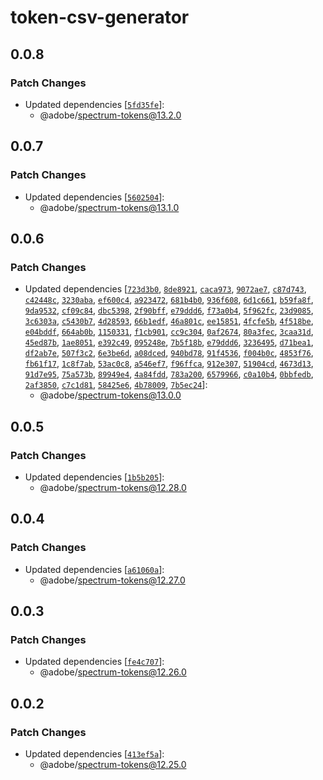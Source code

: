# token-csv-generator

## 0.0.8

### Patch Changes

- Updated dependencies [[`5fd35fe`](https://github.com/adobe/spectrum-tokens/commit/5fd35fe524f293848c90cdc08a85e7220e7518e5)]:
  - @adobe/spectrum-tokens@13.2.0

## 0.0.7

### Patch Changes

- Updated dependencies [[`5602504`](https://github.com/adobe/spectrum-tokens/commit/5602504f49313ff49f327ce1e4a31da8f4e9fedc)]:
  - @adobe/spectrum-tokens@13.1.0

## 0.0.6

### Patch Changes

- Updated dependencies [[`723d3b0`](https://github.com/adobe/spectrum-tokens/commit/723d3b0271aeeb5a37ef8834f5f7f2c114fac6a2), [`8de8921`](https://github.com/adobe/spectrum-tokens/commit/8de89219fe13a2a70a20ac230e6181be916bad1f), [`caca973`](https://github.com/adobe/spectrum-tokens/commit/caca973300d34fc688fb828633b1da2ba8284990), [`9072ae7`](https://github.com/adobe/spectrum-tokens/commit/9072ae78cc74d9154627d39f9fa22a85b7e5610f), [`c87d743`](https://github.com/adobe/spectrum-tokens/commit/c87d7437838ca7f58424a5a237aead18bb37304f), [`c42448c`](https://github.com/adobe/spectrum-tokens/commit/c42448c728c7c6ac6c75de36690ff9bc09c69ae1), [`3230aba`](https://github.com/adobe/spectrum-tokens/commit/3230aba19f4a4a98dee51984c6801e662f530045), [`ef600c4`](https://github.com/adobe/spectrum-tokens/commit/ef600c457cb33852fd4942baf0bc0622b370bfc6), [`a923472`](https://github.com/adobe/spectrum-tokens/commit/a923472e8daf52e710471467131baf3b5ae4d8da), [`681b4b0`](https://github.com/adobe/spectrum-tokens/commit/681b4b0094d31bae4c9b1b095fa59d6448c26cab), [`936f608`](https://github.com/adobe/spectrum-tokens/commit/936f608be6d293591bb280d0631be2b0d985258c), [`6d1c661`](https://github.com/adobe/spectrum-tokens/commit/6d1c661e5f4b29f20c0711f74d078747913a82c8), [`b59fa8f`](https://github.com/adobe/spectrum-tokens/commit/b59fa8f418be7b4cc9bda4af556280197d773c3e), [`9da9532`](https://github.com/adobe/spectrum-tokens/commit/9da9532f1915070d289f7cce6f4e562c2565f889), [`cf09c84`](https://github.com/adobe/spectrum-tokens/commit/cf09c8443a93e8e613cfd5322a8500e89f95833c), [`dbc5398`](https://github.com/adobe/spectrum-tokens/commit/dbc53986b64200e1e9a727f15a7ed5d83926eb6b), [`2f90bff`](https://github.com/adobe/spectrum-tokens/commit/2f90bffe5c0dc0a4cc6811eb104e0984d8714d53), [`e79ddd6`](https://github.com/adobe/spectrum-tokens/commit/e79ddd6d5d517cdc1bf367ed6ab4307ec9856288), [`f73a0b4`](https://github.com/adobe/spectrum-tokens/commit/f73a0b40464f1c73f2d9e8f6cf97da926e392ac7), [`5f962fc`](https://github.com/adobe/spectrum-tokens/commit/5f962fc864c516213db58bece2c47a74c68cc985), [`23d9085`](https://github.com/adobe/spectrum-tokens/commit/23d908596a12219d04969cfbc72f9f10cf6f8499), [`3c6303a`](https://github.com/adobe/spectrum-tokens/commit/3c6303ad878af7f02c91af312607d93ab35f1a00), [`c5430b7`](https://github.com/adobe/spectrum-tokens/commit/c5430b7b624adf4f6cb7abf929187c7473748198), [`4d28593`](https://github.com/adobe/spectrum-tokens/commit/4d28593c9d34414d72d78a1cc6c480d9ffdf82ce), [`66b1edf`](https://github.com/adobe/spectrum-tokens/commit/66b1edf2ca234dbad6cf0fdd059dff283f25ee7d), [`46a801c`](https://github.com/adobe/spectrum-tokens/commit/46a801cd8da244edf161cda05758fb6011f34709), [`ee15851`](https://github.com/adobe/spectrum-tokens/commit/ee158517752eacfc68bcc0f95d77643ede8daa4a), [`4fcfe5b`](https://github.com/adobe/spectrum-tokens/commit/4fcfe5bd83214a7ca3644646bbf0f38802a20f43), [`4f518be`](https://github.com/adobe/spectrum-tokens/commit/4f518beed145855b1fdceb733182b989ef15a02e), [`e04bddf`](https://github.com/adobe/spectrum-tokens/commit/e04bddf65549c87cd314b54966fe066ae649b7f7), [`664ab0b`](https://github.com/adobe/spectrum-tokens/commit/664ab0bba68b9f4752599ed73c98b5d339414478), [`1150331`](https://github.com/adobe/spectrum-tokens/commit/115033194c66259d79b82592f122ca77e6e90a12), [`f1cb901`](https://github.com/adobe/spectrum-tokens/commit/f1cb901cc57910c0d220a265915e8c644e8e0c13), [`cc9c304`](https://github.com/adobe/spectrum-tokens/commit/cc9c3048893058c3f01d6f1ce4688d8ab3716397), [`0af2674`](https://github.com/adobe/spectrum-tokens/commit/0af2674d8bde5678e9f465dff65e552efea6ebc2), [`80a3fec`](https://github.com/adobe/spectrum-tokens/commit/80a3fec48e28e332bd906ae13a5556256afbcf1b), [`3caa31d`](https://github.com/adobe/spectrum-tokens/commit/3caa31d014a3d49496422c38a93c3c7645da0373), [`45ed87b`](https://github.com/adobe/spectrum-tokens/commit/45ed87b43af53370f74fc46c545b4c13005f381c), [`1ae8051`](https://github.com/adobe/spectrum-tokens/commit/1ae80516c48b70b87a8cd81cde75af8755188d45), [`e392c49`](https://github.com/adobe/spectrum-tokens/commit/e392c497a4d474c9619a882ad9ab4948441712e0), [`095248e`](https://github.com/adobe/spectrum-tokens/commit/095248e26bdd1c8b65a61f3793646bb44093c38b), [`7b5f18b`](https://github.com/adobe/spectrum-tokens/commit/7b5f18bfe73e013acb90f33c6ca84db1516de47f), [`e79ddd6`](https://github.com/adobe/spectrum-tokens/commit/e79ddd6d5d517cdc1bf367ed6ab4307ec9856288), [`3236495`](https://github.com/adobe/spectrum-tokens/commit/3236495eb669169de26d8245514164cc97037f80), [`d71bea1`](https://github.com/adobe/spectrum-tokens/commit/d71bea18124ccbee22e0d1e789ac37a9e94af3f5), [`df2ab7e`](https://github.com/adobe/spectrum-tokens/commit/df2ab7ed77d385593342a3ced7bfded94bd8af8e), [`507f3c2`](https://github.com/adobe/spectrum-tokens/commit/507f3c2a7e271f05d855bb33fc004b0e14c07bcc), [`6e3be6d`](https://github.com/adobe/spectrum-tokens/commit/6e3be6d8a458efa1752a8dd1360f03fa83f84c37), [`a08dced`](https://github.com/adobe/spectrum-tokens/commit/a08dced7e3aa7ae4a50fc99e5828010e44a57bf1), [`940bd78`](https://github.com/adobe/spectrum-tokens/commit/940bd78ddb8305ba3c52370eb3b94115f99a5607), [`91f4536`](https://github.com/adobe/spectrum-tokens/commit/91f4536a416cf6c9e5b0b423bf3ead3233e808fc), [`f004b0c`](https://github.com/adobe/spectrum-tokens/commit/f004b0c596d0b31eeb7a3f258e8b58c5d20d79e7), [`4853f76`](https://github.com/adobe/spectrum-tokens/commit/4853f760c5f06ceda90f7591867d12a0c83f424b), [`fb61f17`](https://github.com/adobe/spectrum-tokens/commit/fb61f17ed8e39522d6dfe8c39afdebae6637fa2c), [`1c8f7ab`](https://github.com/adobe/spectrum-tokens/commit/1c8f7ab42223a573963904618dd8851d98ec071c), [`53ac0c8`](https://github.com/adobe/spectrum-tokens/commit/53ac0c8ffb8836c636ca990d5802b61eb4ad7c61), [`a546ef7`](https://github.com/adobe/spectrum-tokens/commit/a546ef715e21161ae5e41473cc6dd6879f480d8a), [`f96ffca`](https://github.com/adobe/spectrum-tokens/commit/f96ffca4990547f8ddc8341d141e0edc65b872d9), [`912e307`](https://github.com/adobe/spectrum-tokens/commit/912e30737b4b6727479a8b436d0fb7193c3970d9), [`51904cd`](https://github.com/adobe/spectrum-tokens/commit/51904cdabfcb165a560c58664c8bc75be601f28b), [`4673d13`](https://github.com/adobe/spectrum-tokens/commit/4673d1383602d81484ae346dd278a28a26f5d91b), [`91d7e95`](https://github.com/adobe/spectrum-tokens/commit/91d7e953dbc08dee80a5ddceb0a105c889f57294), [`75a573b`](https://github.com/adobe/spectrum-tokens/commit/75a573bcbb7b71ecdf5f246682755de24dae5afc), [`89949e4`](https://github.com/adobe/spectrum-tokens/commit/89949e4d0008baacec05359a83620fa45e35cf5e), [`4a84fdd`](https://github.com/adobe/spectrum-tokens/commit/4a84fdd6ebba863f2a6e27f9496503b1646e4496), [`783a200`](https://github.com/adobe/spectrum-tokens/commit/783a200983efa8e1f2cc31fd40ac3ed7298bb312), [`6579966`](https://github.com/adobe/spectrum-tokens/commit/65799664b98e08abf230d022991afc3b2f098647), [`c0a10b4`](https://github.com/adobe/spectrum-tokens/commit/c0a10b4fd0ccd10655639b4b9168b229a6356ef1), [`0bbfedb`](https://github.com/adobe/spectrum-tokens/commit/0bbfedb9dbb63fdd5b20e91f65b3f958a833313b), [`2af3850`](https://github.com/adobe/spectrum-tokens/commit/2af3850a554812fd9c1b3e6fd902a746c9ac42c7), [`c7c1d81`](https://github.com/adobe/spectrum-tokens/commit/c7c1d818c011c7259516c1d2d5fa623d6ace500a), [`58425e6`](https://github.com/adobe/spectrum-tokens/commit/58425e67b2d4cbd716205d4d502cc823245811fe), [`4b78009`](https://github.com/adobe/spectrum-tokens/commit/4b78009a8e8112ec6622d88f8f5f85fe12cc9ee8), [`7b5ec24`](https://github.com/adobe/spectrum-tokens/commit/7b5ec24c405ec92da8ff6c51f42868508281fa07)]:
  - @adobe/spectrum-tokens@13.0.0

## 0.0.5

### Patch Changes

- Updated dependencies [[`1b5b205`](https://github.com/adobe/spectrum-tokens/commit/1b5b20557d7c5d6c88209debe0d38b529679f039)]:
  - @adobe/spectrum-tokens@12.28.0

## 0.0.4

### Patch Changes

- Updated dependencies [[`a61060a`](https://github.com/adobe/spectrum-tokens/commit/a61060a164a944907f236c8df7fcab31220cdd01)]:
  - @adobe/spectrum-tokens@12.27.0

## 0.0.3

### Patch Changes

- Updated dependencies [[`fe4c707`](https://github.com/adobe/spectrum-tokens/commit/fe4c707c5ae2cc89efe6439dc775cddc94b706b3)]:
  - @adobe/spectrum-tokens@12.26.0

## 0.0.2

### Patch Changes

- Updated dependencies [[`413ef5a`](https://github.com/adobe/spectrum-tokens/commit/413ef5adad9083b7e133cc867e0436a879004ec8)]:
  - @adobe/spectrum-tokens@12.25.0
